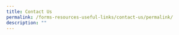 ```yaml
---
title: Contact Us
permalink: /forms-resources-useful-links/contact-us/permalink/
description: ""
---
```


